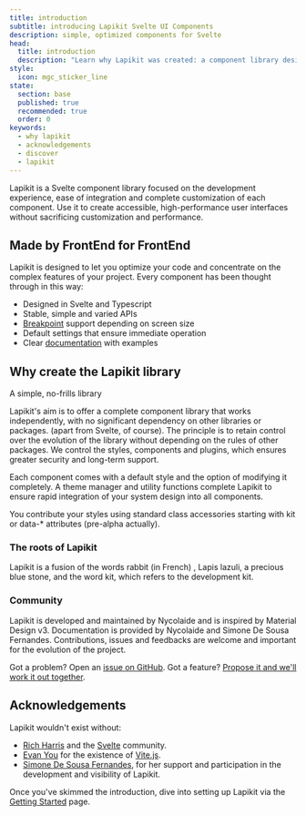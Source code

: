```yaml
---
title: introduction
subtitle: introducing Lapikit Svelte UI Components
description: simple, optimized components for Svelte
head:
  title: introduction
  description: "Learn why Lapikit was created: a component library designed by front-end developers for projects built with Svelte."
style:
  icon: mgc_sticker_line
state:
  section: base
  published: true
  recommended: true
  order: 0
keywords:
  - why lapikit
  - acknowledgements
  - discover
  - lapikit
---
```


Lapikit is a Svelte component library focused on the development experience, ease of integration and complete customization of each component. Use it to create accessible, high-performance user interfaces without sacrificing customization and performance.

## Made by FrontEnd for FrontEnd

Lapikit is designed to let you optimize your code and concentrate on the complex features of your project.
Every component has been thought through in this way:

- Designed in Svelte and Typescript
- Stable, simple and varied APIs
- [Breakpoint](/docs/breakpoints) support depending on screen size
- Default settings that ensure immediate operation
- Clear [documentation](/docs/getting-started) with examples

## Why create the Lapikit library

A simple, no-frills library

Lapikit's aim is to offer a complete component library that works independently, with no significant dependency on other libraries or packages. (apart from Svelte, of course). The principle is to retain control over the evolution of the library without depending on the rules of other packages. We control the styles, components and plugins, which ensures greater security and long-term support.

Each component comes with a default style and the option of modifying it completely. A theme manager and utility functions complete Lapikit to ensure rapid integration of your system design into all components.

You contribute your styles using standard class accessories starting with kit or data-\* attributes (pre-alpha actually).

### The roots of Lapikit

Lapikit is a fusion of the words rabbit (in French) , Lapis lazuli, a precious blue stone, and the word kit, which refers to the development kit.

### Community

Lapikit is developed and maintained by Nycolaide and is inspired by Material Design v3. Documentation is provided by Nycolaide and Simone De Sousa Fernandes. Contributions, issues and feedbacks are welcome and important for the evolution of the project.

Got a problem? Open an [issue on GitHub](https://github.com/Nycolaide/lapikit/issues). Got a feature? [Propose it and we'll work it out together](https://github.com/Nycolaide/lapikit/discussions).

## Acknowledgements

Lapikit wouldn't exist without:

- [Rich Harris](https://github.com/rich-harris) and the [Svelte](https://svelte.dev/) community.
- [Evan You](https://github.com/yyx990803) for the existence of [Vite.js](https://vite.dev/).
- [Simone De Sousa Fernandes](https://www.linkedin.com/in/simone-de-sousa-fernandes/), for her support and participation in the development and visibility of Lapikit.

Once you've skimmed the introduction, dive into setting up Lapikit via the [Getting Started](/docs/getting-started) page.
